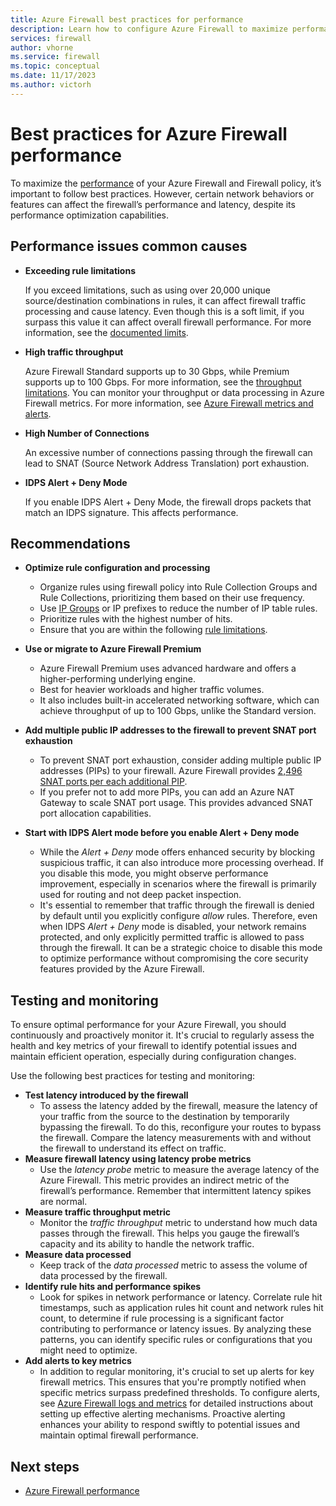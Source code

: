 ```yaml
---
title: Azure Firewall best practices for performance
description: Learn how to configure Azure Firewall to maximize performance
services: firewall
author: vhorne
ms.service: firewall
ms.topic: conceptual
ms.date: 11/17/2023
ms.author: victorh
---
```


# Best practices for Azure Firewall performance

To maximize the [performance](firewall-performance.md) of your Azure Firewall and Firewall policy, it’s important to follow best practices. However, certain network behaviors or features can affect the firewall’s performance and latency, despite its performance optimization capabilities.

## Performance issues common causes

- **Exceeding rule limitations**

   If you exceed limitations, such as using over 20,000 unique source/destination combinations in rules, it can affect firewall traffic processing and cause latency. Even though this is a soft limit, if you surpass this value it can affect overall firewall performance. For more information, see the [documented limits](../nat-gateway/tutorial-hub-spoke-nat-firewall.md).

- **High traffic throughput**

    Azure Firewall Standard supports up to 30 Gbps, while Premium supports up to 100 Gbps. For more information, see the [throughput limitations](firewall-performance.md#performance-data). You can monitor your throughput or data processing in Azure Firewall metrics. For more information, see [Azure Firewall metrics and alerts](metrics.md).

- **High Number of Connections**

   An excessive number of connections passing through the firewall can lead to SNAT (Source Network Address Translation) port exhaustion.

- **IDPS Alert + Deny Mode**

   If you enable IDPS Alert + Deny Mode, the firewall drops packets that match an IDPS signature. This affects performance.

## Recommendations

- **Optimize rule configuration and processing**

   - Organize rules using firewall policy into Rule Collection Groups and Rule Collections, prioritizing them based on their use frequency.
   - Use [IP Groups](ip-groups.md) or IP prefixes to reduce the number of IP table rules.
   - Prioritize rules with the highest number of hits.
   - Ensure that you are within the following [rule limitations](../nat-gateway/tutorial-hub-spoke-nat-firewall.md).
- **Use or migrate to Azure Firewall Premium**
   - Azure Firewall Premium uses advanced hardware and offers a higher-performing underlying engine.
   - Best for heavier workloads and higher traffic volumes. 
   - It also includes built-in accelerated networking software, which can achieve throughput of up to 100 Gbps, unlike the Standard version.
- **Add multiple public IP addresses to the firewall to prevent SNAT port exhaustion**
   - To prevent SNAT port exhaustion, consider adding multiple public IP addresses (PIPs) to your firewall. Azure Firewall provides [2,496 SNAT ports per each additional PIP](../nat-gateway/tutorial-hub-spoke-nat-firewall.md). 
   - If you prefer not to add more PIPs, you can add an Azure NAT Gateway to scale SNAT port usage. This provides advanced SNAT port allocation capabilities.
- **Start with IDPS Alert mode before you enable Alert + Deny mode**
   - While the *Alert + Deny* mode offers enhanced security by blocking suspicious traffic, it can also introduce more processing overhead. If you disable this mode, you might observe performance improvement, especially in scenarios where the firewall is primarily used for routing and not deep packet inspection.
   - It's essential to remember that traffic through the firewall is denied by default until you explicitly configure *allow* rules. Therefore, even when IDPS *Alert + Deny* mode is disabled, your network remains protected, and only explicitly permitted traffic is allowed to pass through the firewall. It can be a strategic choice to disable this mode to optimize performance without compromising the core security features provided by the Azure Firewall.

## Testing and monitoring

To ensure optimal performance for your Azure Firewall, you should continuously and proactively monitor it. It's crucial to regularly assess the health and key metrics of your firewall to identify potential issues and maintain efficient operation, especially during configuration changes. 

Use the following best practices for testing and monitoring:

- **Test latency introduced by the firewall**
   - To assess the latency added by the firewall, measure the latency of your traffic from the source to the destination by temporarily bypassing the firewall. To do this, reconfigure your routes to bypass the firewall. Compare the latency measurements with and without the firewall to understand its effect on traffic.
- **Measure firewall latency using latency probe metrics**
   - Use the *latency probe* metric to measure the average latency of the Azure Firewall. This metric provides an indirect metric of the firewall’s performance. Remember that intermittent latency spikes are normal.
- **Measure traffic throughput metric**
   - Monitor the *traffic throughput* metric to understand how much data passes through the firewall. This helps you gauge the firewall’s capacity and its ability to handle the network traffic.
- **Measure data processed**
   - Keep track of the *data processed* metric to assess the volume of data processed by the firewall.
- **Identify rule hits and performance spikes**
   - Look for spikes in network performance or latency. Correlate rule hit timestamps, such as application rules hit count and network rules hit count, to determine if rule processing is a significant factor contributing to performance or latency issues. By analyzing these patterns, you can identify specific rules or configurations that you might need to optimize.
- **Add alerts to key metrics**
   - In addition to regular monitoring, it's crucial to set up alerts for key firewall metrics. This ensures that you're promptly notified when specific metrics surpass predefined thresholds. To configure alerts, see [Azure Firewall logs and metrics](metrics.md#alert-on-azure-firewall-metrics) for detailed instructions about setting up effective alerting mechanisms. Proactive alerting enhances your ability to respond swiftly to potential issues and maintain optimal firewall performance.

## Next steps

- [Azure Firewall performance](firewall-performance.md)
